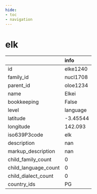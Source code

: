 ```yaml
---
hide:
- toc
- navigation
---
```

# elk
|                      | info     |
|:---------------------|:---------|
| id                   | elke1240 |
| family_id            | nucl1708 |
| parent_id            | oloe1234 |
| name                 | Elkei    |
| bookkeeping          | False    |
| level                | language |
| latitude             | -3.45544 |
| longitude            | 142.093  |
| iso639P3code         | elk      |
| description          | nan      |
| markup_description   | nan      |
| child_family_count   | 0        |
| child_language_count | 0        |
| child_dialect_count  | 0        |
| country_ids          | PG       |
